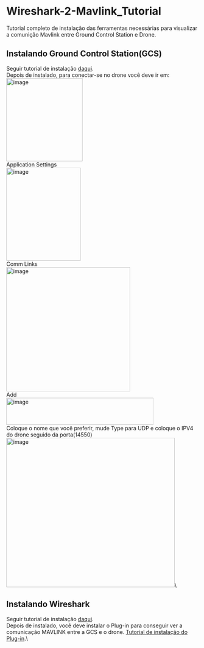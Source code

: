# Wireshark-2-Mavlink_Tutorial
Tutorial completo de instalação das ferramentas necessárias para visualizar a comunição Mavlink entre Ground Control Station e Drone.

## Instalando Ground Control Station(GCS)

Seguir tutorial de instalação [daqui](https://docs.qgroundcontrol.com/master/en/qgc-user-guide/getting_started/download_and_install.html).\
Depois de instalado, para conectar-se no drone você deve ir em:\
<img width="200" height="218" alt="image" src="https://github.com/user-attachments/assets/073a4d7a-e403-4d5a-bfb2-93d25eaf6532" />\
Application Settings\
<img width="195" height="244" alt="image" src="https://github.com/user-attachments/assets/ee826a4b-d1fb-433a-b723-2df6194b53d2" />\
Comm Links\
<img width="325" height="326" alt="image" src="https://github.com/user-attachments/assets/2627965b-be67-4095-a653-cfde358a548d" />\
Add\
<img width="386" height="71" alt="image" src="https://github.com/user-attachments/assets/a24f3538-249d-4484-b419-60d32eeca839" />\
Coloque o nome que você preferir, mude Type para UDP e coloque o IPV4 do drone seguido da porta(14550)\
<img width="442" height="392" alt="image" src="https://github.com/user-attachments/assets/ab9d9fa7-a54f-46eb-9b03-0b6edc05d78e" />\




## Instalando Wireshark

Seguir tutorial de instalação [daqui](https://www.wireshark.org/docs/wsug_html_chunked/ChBuildInstallUnixInstallBins.html).\
Depois de instalado, você deve instalar o Plug-in para conseguir ver a comunicação MAVLINK entre a GCS e o drone. [Tutorial de instalação do Plug-in](https://mavlink.io/en/guide/wireshark.html).\


